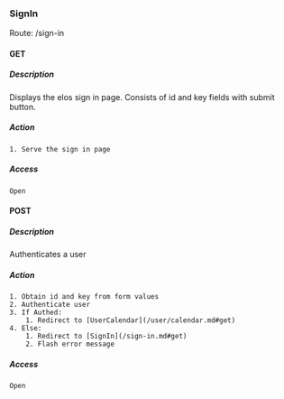 ### SignIn

Route: /sign-in

#### GET

##### Description
Displays the elos sign in page. Consists of id and key fields with submit button.

##### Action
    1. Serve the sign in page

##### Access
    Open

#### POST

##### Description
Authenticates a user

##### Action
    1. Obtain id and key from form values
    2. Authenticate user
    3. If Authed:
        1. Redirect to [UserCalendar](/user/calendar.md#get)
    4. Else:
        1. Redirect to [SignIn](/sign-in.md#get)
        2. Flash error message

##### Access
    Open
